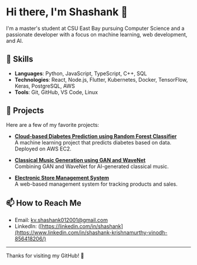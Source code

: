 # Hi there, I'm Shashank 👋

I'm a master's student at CSU East Bay pursuing Computer Science and a passionate developer with a focus on machine learning, web development, and AI.

## 🚀 Skills
- **Languages**: Python, JavaScript, TypeScript, C++, SQL
- **Technologies**: React, Node.js, Flutter, Kubernetes, Docker, TensorFlow, Keras, PostgreSQL, AWS
- **Tools**: Git, GitHub, VS Code, Linux

## 💼 Projects
Here are a few of my favorite projects:

- **[Cloud-based Diabetes Prediction using Random Forest Classifier](https://github.com/Shashank-K-V/Cloud-based-Diabetes-Prediction-using-Random-Forest-Classifier)**  
  A machine learning project that predicts diabetes based on data. Deployed on AWS EC2.

- **[Classical Music Generation using GAN and WaveNet](https://github.com/Shashank-K-V/Classical-Music-Generation-Using-GAN-and-WaveNet)**  
  Combining GAN and WaveNet for AI-generated classical music.

- **[Electronic Store Management System](https://github.com/Shashank-K-V/Electronic-Store-Management-System)**  
  A web-based management system for tracking products and sales.

## 📫 How to Reach Me
- Email: kv.shashank012001@gmail.com
- LinkedIn: ([https://linkedin.com/in/shashank](https://www.linkedin.com/in/shashank-krishnamurthy-vinodh-856418206/)


---

Thanks for visiting my GitHub! 🌟
